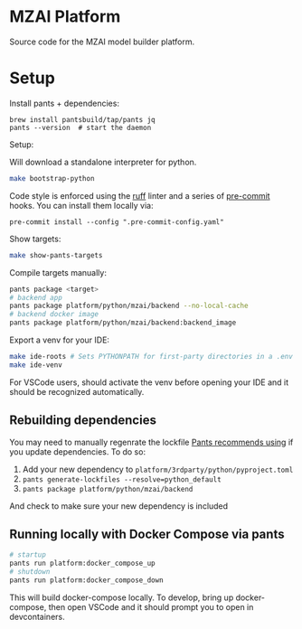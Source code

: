 # MZAI Platform

Source code for the MZAI model builder platform.


# Setup

Install pants + dependencies:

```shell
brew install pantsbuild/tap/pants jq
pants --version  # start the daemon
```

Setup:

Will download a standalone interpreter for python.
```bash
make bootstrap-python
```

Code style is enforced using the [ruff](https://github.com/astral-sh/ruff) linter
and a series of [pre-commit](https://pre-commit.com/) hooks. You can install them locally via:

```
pre-commit install --config ".pre-commit-config.yaml"
```

Show targets:

```bash
make show-pants-targets
```

Compile targets manually:

```bash
pants package <target>
# backend app
pants package platform/python/mzai/backend --no-local-cache
# backend docker image
pants package platform/python/mzai/backend:backend_image
```

Export a venv for your IDE:

```bash
make ide-roots # Sets PYTHONPATH for first-party directories in a .env file
make ide-venv
```

For VSCode users, should activate the venv before opening your IDE
and it should be recognized automatically.

## Rebuilding dependencies

You may need to manually regenrate the lockfile [Pants recommends using](https://www.pantsbuild.org/2.21/docs/python/overview/lockfiles) if you update dependencies.
To do so:

1. Add your new dependency to `platform/3rdparty/python/pyproject.toml`
2. `pants generate-lockfiles --resolve=python_default`
3. `pants package platform/python/mzai/backend`

And check to make sure your new dependency is included

## Running locally with Docker Compose via pants

```bash
# startup
pants run platform:docker_compose_up
# shutdown
pants run platform:docker_compose_down
```

This will build docker-compose locally. To develop, bring up docker-compose, then open VSCode and it should prompt you to open in devcontainers. 


